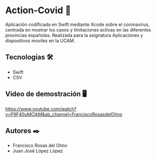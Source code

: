# Action-Covid 🚀 
Aplicación codificada en Swift mediante Xcode sobre el coronavirus, centrada en mostrar los casos y limitaciones activas en las diferentes provincias españolas.
Realizada para la asignatura Aplicaciones y dispositivos moviles en la UCAM.

## Tecnologías 🛠️ 
* Swift 
* CSV

## Video de demostración 🖥️
https://www.youtube.com/watch?v=P9F40uMCIkM&ab_channel=FranciscoRosasdelOlmo

## Autores ✒️ 
* Francisco Rosas del Olmo 
* Juan José López López
